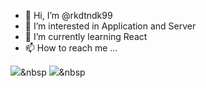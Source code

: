 - 👋 Hi, I’m @rkdtndk99
- 👀 I’m interested in Application and Server
- 🌱 I’m currently learning React 
- 📫 How to reach me ...

<img src="https://img.shields.io/badge/Python-3766AB?style=flat-square&logo=Python&logoColor=white"/></a>&nbsp 
<img src="https://img.shields.io/badge/Java-007396?style=flat-square&logo=Java&logoColor=white"/></a>&nbsp 
